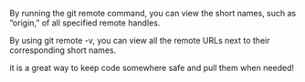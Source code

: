 By running the git remote command, you can view the short names, such as “origin,” of all specified remote handles.

By using git remote -v, you can view all the remote URLs next to their corresponding short names.

it is a great way to keep code somewhere safe and pull them when needed!